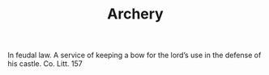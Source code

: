 ---
title: Archery
permalink: "/definitions/archery.html"
body: In feudal law. A service of keeping a bow for the lord’s use in the defense
  of his castle. Co. Litt. 157
published_at: '2018-07-07'
layout: post
---